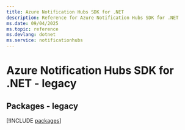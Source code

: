 ```yaml
---
title: Azure Notification Hubs SDK for .NET
description: Reference for Azure Notification Hubs SDK for .NET
ms.date: 09/04/2025
ms.topic: reference
ms.devlang: dotnet
ms.service: notificationhubs
---
```

# Azure Notification Hubs SDK for .NET - legacy
## Packages - legacy
[!INCLUDE [packages](notification-hubs-index.md)]